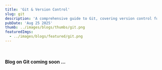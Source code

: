 ```yaml
---
title: 'Git & Version Control'
slug: git
description: 'A comprehensive guide to Git, covering version control fundamentals, branching strategies, merging workflows, and best practices for collaborative software development.'
pubDate: 'Aug 25 2025'
thumb: ../images/blogs/thumbs/git.png
featuredImgs: 
  - ../images/blogs/featured/git.png
---
```


<br>

<h4 style="font-size: 1.1em; font-weight: bold;">Blog on Git coming soon ... </h4>

<br>
